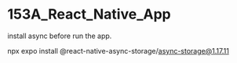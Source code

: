 # 153A_React_Native_App

install async before run the app.

npx expo install @react-native-async-storage/async-storage@1.17.11